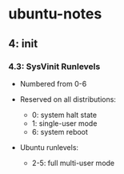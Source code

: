 # ubuntu-notes

## 4: init

### 4.3: SysVinit Runlevels


- Numbered from 0-6

- Reserved on all distributions:
  - 0: system halt state
  - 1: single-user mode
  - 6: system reboot

- Ubuntu runlevels:
  - 2-5: full multi-user mode
